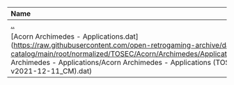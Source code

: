 |Name|Size|
|:---|---:|
|[..](../index.html)|DIR|
|[Acorn Archimedes - Applications.dat](https://raw.githubusercontent.com/open-retrogaming-archive/dat-catalog/main/root/normalized/TOSEC/Acorn/Archimedes/Applications/Acorn Archimedes - Applications/Acorn Archimedes - Applications (TOSEC-v2021-12-11_CM).dat)|7174|
